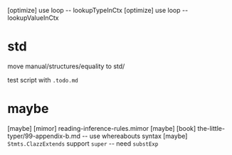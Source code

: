 [optimize] use loop -- lookupTypeInCtx
[optimize] use loop -- lookupValueInCtx

# std

move manual/structures/equality to std/

test script with `.todo.md`

# maybe

[maybe] [mimor] reading-inference-rules.mimor
[maybe] [book] the-little-typer/99-appendix-b.md -- use whereabouts syntax
[maybe] `Stmts.ClazzExtends` support `super` -- need `substExp`
